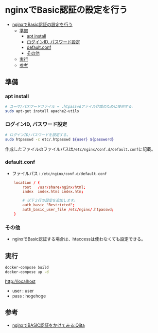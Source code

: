 # nginxでBasic認証の設定を行う

- [nginxでBasic認証の設定を行う](#nginxでbasic認証の設定を行う)
  - [準備](#準備)
    - [apt install](#apt-install)
    - [ログインID, パスワード設定](#ログインid-パスワード設定)
    - [default.conf](#defaultconf)
    - [その他](#その他)
  - [実行](#実行)
  - [参考](#参考)

## 準備

### apt install

``` bash
# ユーザ/パスワードファイル = .htpasswdファイル作成のために使用する。
sudo apt-get install apache2-utils
```

### ログインID, パスワード設定

``` bash
# ログインID/パスワードを設定する。
sudo htpasswd -c etc/.htpasswd ${user} ${password}
```

作成したファイルのファイルパスは```/etc/nginx/conf.d/default.conf```に記載。

### default.conf

- ファイルパス : ```/etc/nginx/conf.d/default.conf```

``` conf
    location / {
        root   /usr/share/nginx/html;
        index  index.html index.htm;

        # 以下２行の設定を追加します。
        auth_basic "Restricted";
        auth_basic_user_file /etc/nginx/.htpasswd;        
    }
```

### その他

- nginxでBasic認証する場合は、htaccessは使わなくても設定できる。


## 実行

``` bash
docker-compose build
docker-compose up -d
```

[http://localhost](http://localhost)

- user : user
- pass : hogehoge

## 参考

- [nginxでBASIC認証をかけてみる:Qiita](https://qiita.com/You_name_is_YU/items/e8db11eaa10067556e52)
